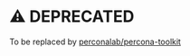# ⚠ DEPRECATED

To be replaced by [perconalab/percona-toolkit](https://hub.docker.com/r/perconalab/percona-toolkit)
